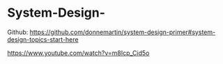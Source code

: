 # System-Design-

Github: 
https://github.com/donnemartin/system-design-primer#system-design-topics-start-here

https://www.youtube.com/watch?v=m8Icp_Cid5o
